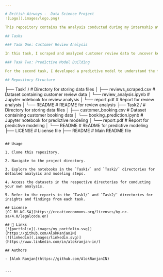 ```yaml
---

# British Airways -  Data Science Project
![Logo](.images/logo.png)

This repository contains the analysis conducted during my internship at British Airways. The project aimed to gain insights from customer review data and build a predictive model to understand factors influencing buying behavior.

## Tasks

### Task One: Customer Review Analysis

In this task, I scraped and analyzed customer review data to uncover key insights and sentiments. From sentiment analysis to issue identification, we delved into the realm of customer reviews, extracting valuable insights to enhance the British Airways experience.

### Task Two: Predictive Model Building

For the second task, I developed a predictive model to understand the factors influencing buying behavior for British Airways. Leveraging machine learning techniques, the model aimed to predict customer preferences and behavior, helping the company tailor its services and offerings accordingly.

## Repository Structure

```
├── Task1 /                      # Directory for storing data files
│   ├── reviews_scraped.csv      # Dataset containing customer review data
│   └── review_analysis.ipynb    # Jupyter notebook for review analysis
│   └── report.pdf               # Report for review analysis
│   └── README                   # README for review analysis
├── Task2 /                      # Directory for storing data files
│   ├── customer_booking.csv     # Dataset containing customer booking data
│   └── booking_prediction.ipynb # Jupyter notebook for predictive modeling
│   └── report.pdf               # Report for predictive modeling
│   └── README                   # README for predictive modeling
├── LICENSE                      # License file
├── README                       # Main README file
```

## Usage

1. Clone this repository.

2. Navigate to the project directory.

3. Explore the notebooks in the `Task1/` and `Task2/` directories for detailed analysis and modeling steps.

4. Access the datasets in the respective directories for conducting your own analysis.

5. Refer to the reports in the `Task1/` and `Task2/` directories for insights and findings from each task.

## License
[CC BY-NC-SA](https://creativecommons.org/licenses/by-nc-sa/4.0/legalcode.en)

## 🔗 Links
[![portfolio](.images/my_portfolio.svg)](https://github.com/AlokRanjanIN)
[![linkedin](.images/linkedin.svg)](https://www.linkedin.com/in/alokranjan-in/)

## Authors

- [Alok Ranjan](https://github.com/AlokRanjanIN)
  
   
---
```

